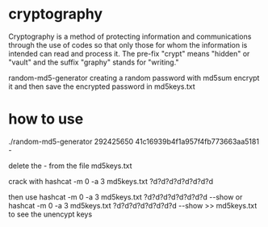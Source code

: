# cryptography
Cryptography is a method of protecting information and communications through the use of codes so that only those for whom the information is intended can read and process it. The pre-fix "crypt" means "hidden" or "vault" and the suffix "graphy" stands for "writing."



random-md5-generator creating a random password with md5sum encrypt it and then save the encrypted password in md5keys.txt
# how to use 
./random-md5-generator
292425650
41c16939b4f1a957f4fb773663aa5181  -

delete the  - from the file md5keys.txt

crack with
hashcat -m 0 -a 3  md5keys.txt ?d?d?d?d?d?d?d?d

 then use 
hashcat -m 0 -a 3  md5keys.txt ?d?d?d?d?d?d?d?d --show or hashcat -m 0 -a 3  md5keys.txt ?d?d?d?d?d?d?d?d --show >> md5keys.txt to see the unencypt keys 
